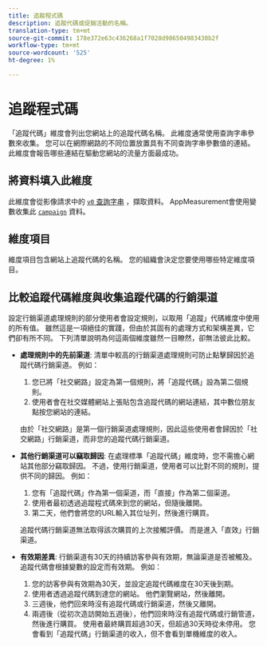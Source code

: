 ```yaml
---
title: 追蹤程式碼
description: 追蹤代碼或促銷活動的名稱。
translation-type: tm+mt
source-git-commit: 178e372e63c436268a1f7028d986504983430b2f
workflow-type: tm+mt
source-wordcount: '525'
ht-degree: 1%

---
```



# 追蹤程式碼

「追蹤代碼」維度會列出您網站上的追蹤代碼名稱。 此維度通常使用查詢字串參數來收集。 您可以在網際網路的不同位置放置具有不同查詢字串參數值的連結。 此維度會報告哪些連結在驅動您網站的流量方面最成功。

## 將資料填入此維度

此維度會從影像請求中的 [`v0` 查詢字串](/help/implement/validate/query-parameters.md) ，擷取資料。 AppMeasurement會使用變數收集此 [`campaign`](/help/implement/vars/page-vars/campaign.md) 資料。

## 維度項目

維度項目包含網站上追蹤代碼的名稱。 您的組織會決定您要使用哪些特定維度項目。

## 比較追蹤代碼維度與收集追蹤代碼的行銷渠道

設定行銷渠道處理規則的部分使用者會設定規則，以取用「追蹤」代碼維度中使用的所有值。 雖然這是一項絕佳的實踐，但由於其固有的處理方式和架構差異，它們卻有所不同。 下列清單說明為何這兩個維度雖然一目瞭然，卻無法彼此比較。

* **處理規則中的先前渠道**: 清單中較高的行銷渠道處理規則可防止點擊歸因於追蹤代碼行銷渠道。 例如：

   1. 您已將「社交網路」設定為第一個規則，將「追蹤代碼」設為第二個規則。
   2. 使用者會在社交媒體網站上張貼包含追蹤代碼的網站連結，其中數位朋友點按您網站的連結。

   由於「社交網路」是第一個行銷渠道處理規則，因此這些使用者會歸因於「社交網路」行銷渠道，而非您的追蹤代碼行銷渠道。
* **其他行銷渠道可以竊取歸因**: 在處理標準「追蹤代碼」維度時，您不需擔心網站其他部分竊取歸因。 不過，使用行銷渠道，使用者可以比對不同的規則，提供不同的歸因。 例如：
   1. 您有「追蹤代碼」作為第一個渠道，而「直接」作為第二個渠道。
   2. 使用者最初透過追蹤程式碼來到您的網站，但隨後離開。
   3. 第二天，他們會將您的URL輸入其位址列，然後進行購買。

   追蹤代碼行銷渠道無法取得該次購買的上次接觸評價。 而是進入「直效」行銷渠道。
* **有效期差異**: 行銷渠道有30天的持續訪客參與有效期，無論渠道是否被觸及。 追蹤代碼會根據變數的設定而有效期。 例如：
   1. 您的訪客參與有效期為30天，並設定追蹤代碼維度在30天後到期。
   2. 使用者透過追蹤代碼到達您的網站。 他們瀏覽網站，然後離開。
   3. 三週後，他們回來時沒有追蹤代碼或行銷渠道，然後又離開。
   4. 兩週後（從初次造訪開始五週後），他們回來時沒有追蹤代碼或行銷管道，然後進行購買。
   使用者最終購買超過30天，但超過30天時從未停用。 您會看到「追蹤代碼」行銷渠道的收入，但不會看到單機維度的收入。
